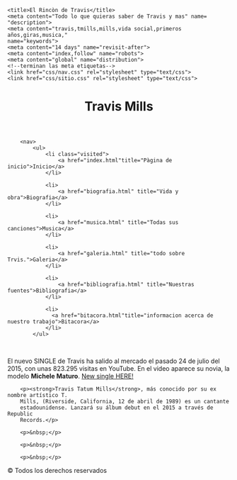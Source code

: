 <!DOCTYPE html>
<html>
<head>
    <meta content="text/html; charset=utf-8" http-equiv="Content-Type">

    <title>El Rincòn de Travis</title>
    <meta content="Todo lo que quieras saber de Travis y mas" name=
    "description">
    <meta content="travis,tmills,mills,vida social,primeros años,giras,musica,"
    name="keywords">
    <meta content="14 days" name="revisit-after">
    <meta content="index,follow" name="robots">
    <meta content="global" name="distribution">
    <!--terminan las meta etiquetas-->
    <link href="css/nav.css" rel="stylesheet" type="text/css">
    <link href="css/sitio.css" rel="stylesheet" type="text/css">
</head>

<body>
    <div id="main">
        <header>
            <h1>Travis Mills</h1>
        </header>

        <nav>
            <ul>
                <li class="visited">
                    <a href="index.html"title="Pàgina de inicio">Inicio</a>
                </li>

                <li>
                    <a href="biografia.html" title="Vida y obra">Biografia</a>
                </li>

                <li>
                    <a href="musica.html" title="Todas sus canciones">Musica</a>
                </li>

                <li>
                    <a href="galeria.html" title="todo sobre Trvis.">Galeria</a>
                </li>

                <li>
                    <a href="bibliografia.html" title="Nuestras fuentes">Bibliografia</a>
                </li>

                <li>
                  <a href="bitacora.html"title="informacion acerca de nuestro trabajo">Bitacora</a>
                </li>
            </ul>
</nav>
        
<section>
			<p>&nbsp;</p>
			<p> El nuevo SINGLE de Travis ha salido al mercado el pasado 24 de julio del 2015, con unas 823.295 visitas en 	YouTube. En el video aparece su novia, la modelo <strong>Michele Maturo</strong>. <a href=	"https://youtu.be/1IMoVyaoogk" target="_top">New single HERE!</a>
			</p>

        <p><strong>Travis Tatum Mills</strong>, más conocido por su ex nombre artístico T.
        Mills, (Riverside, California, 12 de abril de 1989) es un cantante
        estadounidense. Lanzará su álbum debut en el 2015 a través de Republic
        Records.</p>

        <p>&nbsp;</p>

        <p>&nbsp;</p>

        <p>&nbsp;</p>
</section>
        <footer>
            <p>&copy; Todos los derechos reservados</p>
        </footer>
    </div>
</body>
</html>

